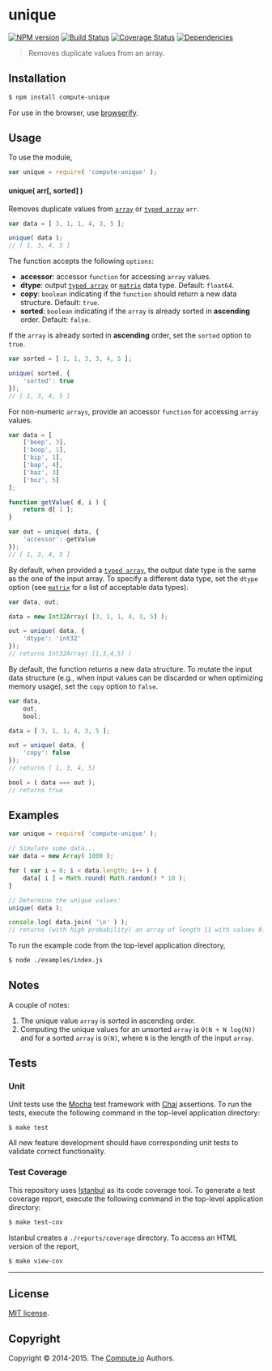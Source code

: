 unique
===
[![NPM version][npm-image]][npm-url] [![Build Status][travis-image]][travis-url] [![Coverage Status][codecov-image]][codecov-url] [![Dependencies][dependencies-image]][dependencies-url]

> Removes duplicate values from an array.


## Installation

``` bash
$ npm install compute-unique
```

For use in the browser, use [browserify](https://github.com/substack/node-browserify).


## Usage

To use the module,

``` javascript
var unique = require( 'compute-unique' );
```

#### unique( arr[, sorted] )

Removes duplicate values from [`array`](https://developer.mozilla.org/en-US/docs/Web/JavaScript/Reference/Global_Objects/Array) or [`typed array`](https://developer.mozilla.org/en-US/docs/Web/JavaScript/Typed_arrays) `arr`.

``` javascript
var data = [ 3, 1, 1, 4, 3, 5 ];

unique( data );
// [ 1, 3, 4, 5 ]
```

The function accepts the following `options`:

*	 __accessor__: accessor `function` for accessing `array` values.
*	 __dtype__: output [`typed array`](https://developer.mozilla.org/en-US/docs/Web/JavaScript/Typed_arrays) or [`matrix`](https://github.com/dstructs/matrix) data type. Default: `float64`.
*	__copy__: `boolean` indicating if the `function` should return a new data structure. Default: `true`.
*	__sorted__: `boolean` indicating if the `array` is already sorted in __ascending__ order. Default: `false`.


If the `array` is already sorted in __ascending__ order, set the `sorted` option to `true`.

```javascript
var sorted = [ 1, 1, 3, 3, 4, 5 ];

unique( sorted, {
	'sorted': true
});
// [ 1, 3, 4, 5 ]
```

For non-numeric `arrays`, provide an accessor `function` for accessing `array` values.

``` javascript
var data = [
	['beep', 3],
	['boop', 1],
	['bip', 1],
	['bap', 4],
	['baz', 3]
	['boz', 5]
];

function getValue( d, i ) {
	return d[ 1 ];
}

var out = unique( data, {
	'accessor': getValue
});
// [ 1, 3, 4, 5 ]
```

By default, when provided a [`typed array`](https://developer.mozilla.org/en-US/docs/Web/JavaScript/Typed_arrays), the output date type is the same as the one of the input array. To specify a different data type, set the `dtype` option (see [`matrix`](https://github.com/dstructs/matrix) for a list of acceptable data types).

``` javascript
var data, out;

data = new Int32Array( [3, 1, 1, 4, 3, 5] );

out = unique( data, {
	'dtype': 'int32'
});
// returns Int32Array( [1,3,4,5] )
```

By default, the function returns a new data structure. To mutate the input data structure (e.g., when input values can be discarded or when optimizing memory usage), set the `copy` option to `false`.

``` javascript
var data,
	out,
	bool;

data = [ 3, 1, 1, 4, 3, 5 ];

out = unique( data, {
	'copy': false
});
// returns [ 1, 3, 4, 5]

bool = ( data === out );
// returns true
```

## Examples

``` javascript
var unique = require( 'compute-unique' );

// Simulate some data...
var data = new Array( 1000 );

for ( var i = 0; i < data.length; i++ ) {
	data[ i ] = Math.round( Math.random() * 10 );
}

// Determine the unique values:
unique( data );

console.log( data.join( '\n' ) );
// returns (with high probability) an array of length 11 with values 0:1:10
```

To run the example code from the top-level application directory,

``` bash
$ node ./examples/index.js
```


## Notes

A couple of notes:

1. 	The unique value `array` is sorted in ascending order.
2. 	Computing the unique values for an unsorted `array` is `O(N + N log(N))` and for a sorted `array` is `O(N)`, where `N` is the length of the input `array`.


## Tests

### Unit

Unit tests use the [Mocha](http://mochajs.org) test framework with [Chai](http://chaijs.com) assertions. To run the tests, execute the following command in the top-level application directory:

``` bash
$ make test
```

All new feature development should have corresponding unit tests to validate correct functionality.


### Test Coverage

This repository uses [Istanbul](https://github.com/gotwarlost/istanbul) as its code coverage tool. To generate a test coverage report, execute the following command in the top-level application directory:

``` bash
$ make test-cov
```

Istanbul creates a `./reports/coverage` directory. To access an HTML version of the report,

``` bash
$ make view-cov
```


---
## License

[MIT license](http://opensource.org/licenses/MIT).


## Copyright

Copyright &copy; 2014-2015. The [Compute.io](https://github.com/compute-io) Authors.


[npm-image]: http://img.shields.io/npm/v/compute-unique.svg
[npm-url]: https://npmjs.org/package/compute-unique

[travis-image]: http://img.shields.io/travis/compute-io/unique/master.svg
[travis-url]: https://travis-ci.org/compute-io/unique

[codecov-image]: https://img.shields.io/codecov/c/github/compute-io/unique/master.svg
[codecov-url]: https://codecov.io/github/compute-io/unique?branch=master

[dependencies-image]: http://img.shields.io/david/compute-io/unique.svg
[dependencies-url]: https://david-dm.org/compute-io/unique

[dev-dependencies-image]: http://img.shields.io/david/dev/compute-io/unique.svg
[dev-dependencies-url]: https://david-dm.org/dev/compute-io/unique

[github-issues-image]: http://img.shields.io/github/issues/compute-io/unique.svg
[github-issues-url]: https://github.com/compute-io/unique/issues

